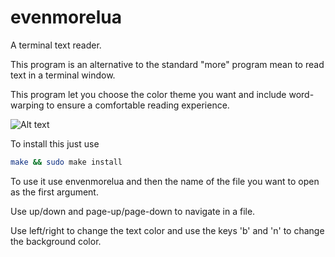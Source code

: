 ﻿# evenmorelua
A terminal text reader.

This program is an alternative to the standard "more" program mean to read text in a terminal window.

This program let you choose the color theme you want and include word-warping to ensure a comfortable reading experience.

![Alt text](https://i.imgur.com/bXeO2bS.png "Reading a file")

To install this just use 
```bash
make && sudo make install
```
To use it use envenmorelua and then the name of the file you want to open as the first argument.

Use up/down and page-up/page-down to navigate in a file.

Use left/right to change the text color and use the keys 'b' and 'n' to change the background color. 

